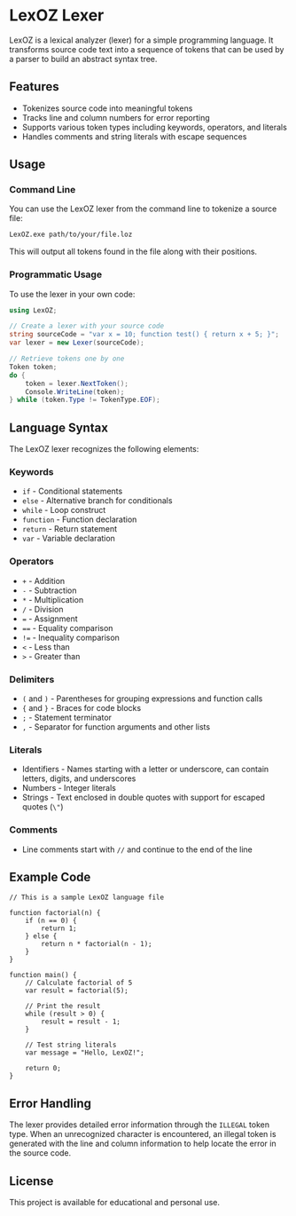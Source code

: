 # LexOZ Lexer

LexOZ is a lexical analyzer (lexer) for a simple programming language. It transforms source code text into a sequence of tokens that can be used by a parser to build an abstract syntax tree.

## Features

- Tokenizes source code into meaningful tokens
- Tracks line and column numbers for error reporting
- Supports various token types including keywords, operators, and literals
- Handles comments and string literals with escape sequences

## Usage

### Command Line

You can use the LexOZ lexer from the command line to tokenize a source file:

```bash
LexOZ.exe path/to/your/file.loz
```

This will output all tokens found in the file along with their positions.

### Programmatic Usage

To use the lexer in your own code:

```csharp
using LexOZ;

// Create a lexer with your source code
string sourceCode = "var x = 10; function test() { return x + 5; }";
var lexer = new Lexer(sourceCode);

// Retrieve tokens one by one
Token token;
do {
    token = lexer.NextToken();
    Console.WriteLine(token);
} while (token.Type != TokenType.EOF);
```

## Language Syntax

The LexOZ lexer recognizes the following elements:

### Keywords

- `if` - Conditional statements
- `else` - Alternative branch for conditionals
- `while` - Loop construct
- `function` - Function declaration
- `return` - Return statement
- `var` - Variable declaration

### Operators

- `+` - Addition
- `-` - Subtraction
- `*` - Multiplication
- `/` - Division
- `=` - Assignment
- `==` - Equality comparison
- `!=` - Inequality comparison
- `<` - Less than
- `>` - Greater than

### Delimiters

- `(` and `)` - Parentheses for grouping expressions and function calls
- `{` and `}` - Braces for code blocks
- `;` - Statement terminator
- `,` - Separator for function arguments and other lists

### Literals

- Identifiers - Names starting with a letter or underscore, can contain letters, digits, and underscores
- Numbers - Integer literals
- Strings - Text enclosed in double quotes with support for escaped quotes (`\"`) 

### Comments

- Line comments start with `//` and continue to the end of the line

## Example Code

```
// This is a sample LexOZ language file

function factorial(n) {
    if (n == 0) {
        return 1;
    } else {
        return n * factorial(n - 1);
    }
}

function main() {
    // Calculate factorial of 5
    var result = factorial(5);
    
    // Print the result
    while (result > 0) {
        result = result - 1;
    }
    
    // Test string literals
    var message = "Hello, LexOZ!";
    
    return 0;
}
```

## Error Handling

The lexer provides detailed error information through the `ILLEGAL` token type. When an unrecognized character is encountered, an illegal token is generated with the line and column information to help locate the error in the source code.

## License

This project is available for educational and personal use.
